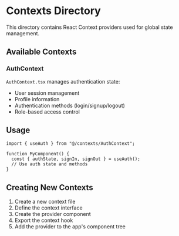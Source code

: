 # Contexts Directory

This directory contains React Context providers used for global state management.

## Available Contexts

### AuthContext

`AuthContext.tsx` manages authentication state:
- User session management
- Profile information
- Authentication methods (login/signup/logout)
- Role-based access control

## Usage

```tsx
import { useAuth } from "@/contexts/AuthContext";

function MyComponent() {
  const { authState, signIn, signOut } = useAuth();
  // Use auth state and methods
}
```

## Creating New Contexts

1. Create a new context file
2. Define the context interface
3. Create the provider component
4. Export the context hook
5. Add the provider to the app's component tree